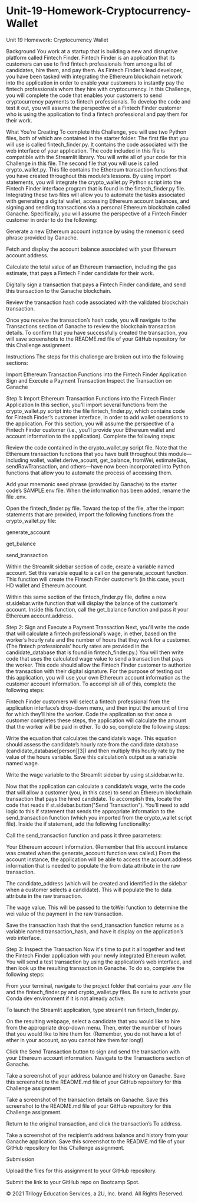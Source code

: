 # Unit-19-Homework-Cryptocurrency-Wallet

Unit 19 Homework: Cryptocurrency Wallet


Background
You work at a startup that is building a new and disruptive platform called Fintech Finder. Fintech Finder is an application that its customers can use to find fintech professionals from among a list of candidates, hire them, and pay them. As Fintech Finder’s lead developer, you have been tasked with integrating the Ethereum blockchain network into the application in order to enable your customers to instantly pay the fintech professionals whom they hire with cryptocurrency.
In this Challenge, you will complete the code that enables your customers to send cryptocurrency payments to fintech professionals. To develop the code and test it out, you will assume the perspective of a Fintech Finder customer who is using the application to find a fintech professional and pay them for their work.

What You're Creating
To complete this Challenge, you will use two Python files, both of which are contained in the starter folder.
The first file that you will use is called fintech_finder.py. It contains the code associated with the web interface of your application. The code included in this file is compatible with the Streamlit library. You will write all of your code for this Challenge in this file.
The second file that you will use is called crypto_wallet.py. This file contains the Ethereum transaction functions that you have created throughout this module’s lessons. By using import statements, you will integrate the crypto_wallet.py Python script into the Fintech Finder interface program that is found in the fintech_finder.py file.
Integrating these two files will allow you to automate the tasks associated with generating a digital wallet, accessing Ethereum account balances, and signing and sending transactions via a personal Ethereum blockchain called Ganache.
Specifically, you will assume the perspective of a Fintech Finder customer in order to do the following:


Generate a new Ethereum account instance by using the mnemonic seed phrase provided by Ganache.


Fetch and display the account balance associated with your Ethereum account address.


Calculate the total value of an Ethereum transaction, including the gas estimate, that pays a Fintech Finder candidate for their work.


Digitally sign a transaction that pays a Fintech Finder candidate, and send this transaction to the Ganache blockchain.


Review the transaction hash code associated with the validated blockchain transaction.


Once you receive the transaction’s hash code, you will navigate to the Transactions section of Ganache to review the blockchain transaction details. To confirm that you have successfully created the transaction, you will save screenshots to the README.md file of your GitHub repository for this Challenge assignment.

Instructions
The steps for this challenge are broken out into the following sections:

Import Ethereum Transaction Functions into the Fintech Finder Application
Sign and Execute a Payment Transaction
Inspect the Transaction on Ganache


Step 1: Import Ethereum Transaction Functions into the Fintech Finder Application
In this section, you'll import several functions from the crypto_wallet.py script into the file fintech_finder.py, which contains code for Fintech Finder’s customer interface, in order to add wallet operations to the application. For this section, you will assume the perspective of a Fintech Finder customer (i.e., you’ll provide your Ethereum wallet and account information to the application).
Complete the following steps:


Review the code contained in the crypto_wallet.py script file. Note that the Ethereum transaction functions that you have built throughout this module—including wallet, wallet.derive_acount, get_balance, fromWei, estimateGas, sendRawTransaction, and others—have now been incorporated into Python functions that allow you to automate the process of accessing them.


Add your mnemonic seed phrase (provided by Ganache) to the starter code’s SAMPLE.env file. When the information has been added, rename the file .env.


Open the fintech_finder.py file. Toward the top of the file, after the import statements that are provided, import the following functions from the crypto_wallet.py file:


generate_account


get_balance


send_transaction




Within the Streamlit sidebar section of code, create a variable named account. Set this variable equal to a call on the generate_account function. This function will create the Fintech Finder customer’s (in this case, your) HD wallet and Ethereum account.


Within this same section of the fintech_finder.py file, define a new st.sidebar.write function that will display the balance of the customer’s account. Inside this function, call the get_balance function and pass it your Ethereum account.address.



Step 2: Sign and Execute a Payment Transaction
Next, you'll write the code that will calculate a fintech professional’s wage, in ether, based on the worker’s hourly rate and the number of hours that they work for a customer. (The fintech professionals’ hourly rates are provided in the candidate_database that is found in fintech_finder.py.)
You will then write code that uses the calculated wage value to send a transaction that pays the worker. This code should allow the Fintech Finder customer to authorize the transaction with their digital signature. For the purpose of testing out this application, you will use your own Ethereum account information as the customer account information.
To accomplish all of this, complete the following steps:


Fintech Finder customers will select a fintech professional from the application interface’s drop-down menu, and then input the amount of time for which they’ll hire the worker. Code the application so that once a customer completes these steps, the application will calculate the amount that the worker will be paid in ether. To do so, complete the following steps:


Write the equation that calculates the candidate’s wage. This equation should assess the candidate’s hourly rate from the candidate database (candidate_database[person][3]) and then multiply this hourly rate by the value of the hours variable. Save this calculation’s output as a variable named wage.


Write the wage variable to the Streamlit sidebar by using st.sidebar.write.




Now that the application can calculate a candidate’s wage, write the code that will allow a customer (you, in this case) to send an Ethereum blockchain transaction that pays the hired candidate. To accomplish this, locate the code that reads if st.sidebar.button("Send Transaction"). You’ll need to add logic to this if statement that sends the appropriate information to the send_transaction function (which you imported from the crypto_wallet script file). Inside the if statement, add the following functionality:


Call the send_transaction function and pass it three parameters:


Your Ethereum account information. (Remember that this account instance was created when the generate_account function was called.) From the account instance, the application will be able to access the account.address information that is needed to populate the from data attribute in the raw transaction.


The candidate_address (which will be created and identified in the sidebar when a customer selects a candidate). This will populate the to data attribute in the raw transaction.


The wage value. This will be passed to the toWei function to determine the wei value of the payment in the raw transaction.


Save the transaction hash that the send_transaction function returns as a variable named transaction_hash, and have it display on the application’s web interface.





Step 3: Inspect the Transaction
Now it's time to put it all together and test the Fintech Finder application with your newly integrated Ethereum wallet. You will send a test transaction by using the application’s web interface, and then look up the resulting transaction in Ganache. To do so, complete the following steps:


From your terminal, navigate to the project folder that contains your .env file and the fintech_finder.py and crypto_wallet.py files. Be sure to activate your Conda dev environment if it is not already active.


To launch the Streamlit application, type streamlit run fintech_finder.py.


On the resulting webpage, select a candidate that you would like to hire from the appropriate drop-down menu. Then, enter the number of hours that you would like to hire them for. (Remember, you do not have a lot of ether in your account, so you cannot hire them for long!)


Click the Send Transaction button to sign and send the transaction with your Ethereum account information. Navigate to the Transactions section of Ganache.


Take a screenshot of your address balance and history on Ganache. Save this screenshot to the README.md file of your GitHub repository for this Challenge assignment.


Take a screenshot of the transaction details on Ganache. Save this screenshot to the README.md file of your GitHub repository for this Challenge assignment.




Return to the original transaction, and click the transaction’s To address.



Take a screenshot of the recipient’s address balance and history from your Ganache application. Save this screenshot to the README.md file of your GitHub repository for this Challenge assignment.



Submission


Upload the files for this assignment to your GitHub repository.


Submit the link to your GitHub repo on Bootcamp Spot.



© 2021 Trilogy Education Services, a 2U, Inc. brand. All Rights Reserved.
